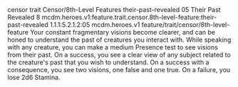 <ability>
  <metadata>
    <class>censor</class>
    <feature_type>trait</feature_type>
    <file_dpath>Censor/8th-Level Features</file_dpath>
    <item_id>their-past-revealed</item_id>
    <item_index>05</item_index>
    <item_name>Their Past Revealed</item_name>
    <level>8</level>
    <scc>mcdm.heroes.v1:feature.trait.censor.8th-level-feature:their-past-revealed</scc>
    <scdc>1.1.1:5.2.1.2:05</scdc>
    <source>mcdm.heroes.v1</source>
    <type>feature/trait/censor/8th-level-feature</type>
  </metadata>
  <effects>
    <effect type="mundane">Your constant fragmentary visions become clearer, and can be honed to understand the past of creatures you interact with. While speaking with any creature, you can make a medium Presence test to see visions from their past. On a success, you see a clear view of any subject related to the creature&apos;s past that you wish to understand. On a success with a consequence, you see two visions, one false and one true. On a failure, you lose 2d6 Stamina.</effect>
  </effects>
</ability>
